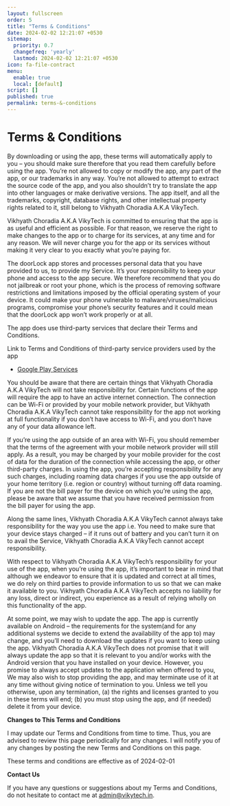 ```yaml
---
layout: fullscreen
order: 5
title: "Terms & Conditions"
date: 2024-02-02 12:21:07 +0530
sitemap:
  priority: 0.7
  changefreq: 'yearly'
  lastmod: 2024-02-02 12:21:07 +0530
icon: fa-file-contract
menu:
  enable: true
  local: [default]
script: []
published: true
permalink: terms-&-conditions
---
```


# Terms & Conditions

By downloading or using the app, these terms will automatically apply to you – you should make sure therefore that you read them carefully before using the app. You’re not allowed to copy or modify the app, any part of the app, or our trademarks in any way. You’re not allowed to attempt to extract the source code of the app, and you also shouldn’t try to translate the app into other languages or make derivative versions. The app itself, and all the trademarks, copyright, database rights, and other intellectual property rights related to it, still belong to Vikhyath Choradia A.K.A VikyTech.

Vikhyath Choradia A.K.A VikyTech is committed to ensuring that the app is as useful and efficient as possible. For that reason, we reserve the right to make changes to the app or to charge for its services, at any time and for any reason. We will never charge you for the app or its services without making it very clear to you exactly what you’re paying for.

The doorLock app stores and processes personal data that you have provided to us, to provide my Service. It’s your responsibility to keep your phone and access to the app secure. We therefore recommend that you do not jailbreak or root your phone, which is the process of removing software restrictions and limitations imposed by the official operating system of your device. It could make your phone vulnerable to malware/viruses/malicious programs, compromise your phone’s security features and it could mean that the doorLock app won’t work properly or at all.

The app does use third-party services that declare their Terms and Conditions.

Link to Terms and Conditions of third-party service providers used by the app

*   [Google Play Services](https://policies.google.com/terms)

You should be aware that there are certain things that Vikhyath Choradia A.K.A VikyTech will not take responsibility for. Certain functions of the app will require the app to have an active internet connection. The connection can be Wi-Fi or provided by your mobile network provider, but Vikhyath Choradia A.K.A VikyTech cannot take responsibility for the app not working at full functionality if you don’t have access to Wi-Fi, and you don’t have any of your data allowance left.

If you’re using the app outside of an area with Wi-Fi, you should remember that the terms of the agreement with your mobile network provider will still apply. As a result, you may be charged by your mobile provider for the cost of data for the duration of the connection while accessing the app, or other third-party charges. In using the app, you’re accepting responsibility for any such charges, including roaming data charges if you use the app outside of your home territory (i.e. region or country) without turning off data roaming. If you are not the bill payer for the device on which you’re using the app, please be aware that we assume that you have received permission from the bill payer for using the app.

Along the same lines, Vikhyath Choradia A.K.A VikyTech cannot always take responsibility for the way you use the app i.e. You need to make sure that your device stays charged – if it runs out of battery and you can’t turn it on to avail the Service, Vikhyath Choradia A.K.A VikyTech cannot accept responsibility.

With respect to Vikhyath Choradia A.K.A VikyTech’s responsibility for your use of the app, when you’re using the app, it’s important to bear in mind that although we endeavor to ensure that it is updated and correct at all times, we do rely on third parties to provide information to us so that we can make it available to you. Vikhyath Choradia A.K.A VikyTech accepts no liability for any loss, direct or indirect, you experience as a result of relying wholly on this functionality of the app.

At some point, we may wish to update the app. The app is currently available on Android – the requirements for the system(and for any additional systems we decide to extend the availability of the app to) may change, and you’ll need to download the updates if you want to keep using the app. Vikhyath Choradia A.K.A VikyTech does not promise that it will always update the app so that it is relevant to you and/or works with the Android version that you have installed on your device. However, you promise to always accept updates to the application when offered to you, We may also wish to stop providing the app, and may terminate use of it at any time without giving notice of termination to you. Unless we tell you otherwise, upon any termination, (a) the rights and licenses granted to you in these terms will end; (b) you must stop using the app, and (if needed) delete it from your device.

**Changes to This Terms and Conditions**

I may update our Terms and Conditions from time to time. Thus, you are advised to review this page periodically for any changes. I will notify you of any changes by posting the new Terms and Conditions on this page.

These terms and conditions are effective as of 2024-02-01

**Contact Us**

If you have any questions or suggestions about my Terms and Conditions, do not hesitate to contact me at [admin@vikytech.in](mailto:admin@vikytech.in).

